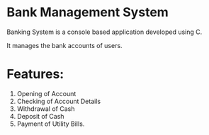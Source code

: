 # Bank Management System

Banking System is a console based application developed using C.

It manages the bank accounts of users. 

# Features: 
1. Opening of Account 
2. Checking of Account Details
3. Withdrawal of Cash 
4. Deposit of Cash
5. Payment of Utility Bills.
